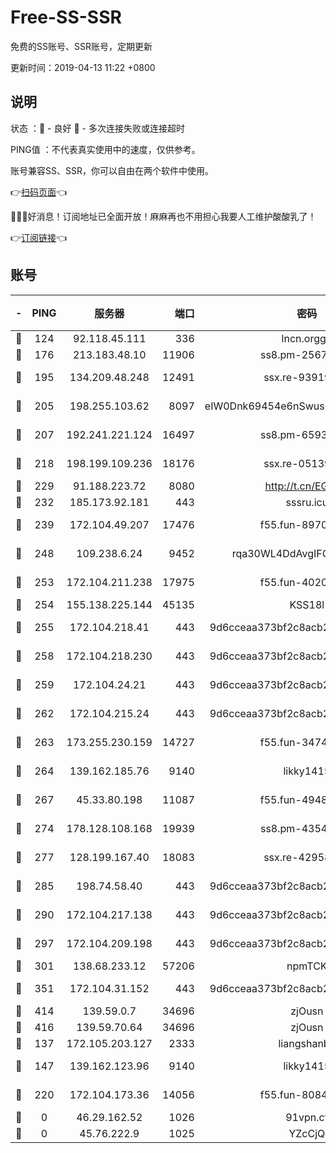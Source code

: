 # Free-SS-SSR

免费的SS账号、SSR账号，定期更新

更新时间：2019-04-13 11:22 +0800

## 说明

状态     ：🙂 - 良好 🙁 - 多次连接失败或连接超时

PING值   ：不代表真实使用中的速度，仅供参考。

账号兼容SS、SSR，你可以自由在两个软件中使用。

👉[扫码页面](https://liesauer.github.io/Free-SS-SSR/)👈

🎉🎉🎉好消息！订阅地址已全面开放！麻麻再也不用担心我要人工维护酸酸乳了！

👉[订阅链接](https://www.liesauer.net/yogurt/subscribe?ACCESS_TOKEN=DAYxR3mMaZAsaqUb)👈

## 账号

|-|PING|服务器|端口|密码|加密方式|区域|
|:----:|:----:|:-----:|-----:|:----:|:----:|:----:|
|🙂|124|92.118.45.111|336|lncn.orgg8|rc4|JP|
|🙂|176|213.183.48.10|11906|ss8.pm-25676868|rc4-md5|RU|
|🙂|195|134.209.48.248|12491|ssx.re-93919714|aes-256-cfb|US|
|🙂|205|198.255.103.62|8097|eIW0Dnk69454e6nSwuspv9DmS201tQ0D|aes-256-cfb|US|
|🙂|207|192.241.221.124|16497|ss8.pm-65934827|aes-256-cfb|US|
|🙂|218|198.199.109.236|18176|ssx.re-05139885|aes-256-cfb|US|
|🙂|229|91.188.223.72|8080|http://t.cn/EGJIyrl|rc4-md5|RU|
|🙂|232|185.173.92.181|443|sssru.icu|rc4-md5|RU|
|🙂|239|172.104.49.207|17476|f55.fun-89704239|aes-256-cfb|SG|
|🙂|248|109.238.6.24|9452|rqa30WL4DdAvgIFG6Fs3znzTa|aes-256-cfb|FR|
|🙂|253|172.104.211.238|17975|f55.fun-40202227|aes-256-cfb|US|
|🙂|254|155.138.225.144|45135|KSS18l|rc4-md5|US|
|🙂|255|172.104.218.41|443|9d6cceaa373bf2c8acb22e60b6a58be6|aes-256-cfb|US|
|🙂|258|172.104.218.230|443|9d6cceaa373bf2c8acb22e60b6a58be6|aes-256-cfb|US|
|🙂|259|172.104.24.21|443|9d6cceaa373bf2c8acb22e60b6a58be6|aes-256-cfb|US|
|🙂|262|172.104.215.24|443|9d6cceaa373bf2c8acb22e60b6a58be6|aes-256-cfb|US|
|🙂|263|173.255.230.159|14727|f55.fun-34743198|aes-256-cfb|US|
|🙂|264|139.162.185.76|9140|likky1415|aes-256-cfb|DE|
|🙂|267|45.33.80.198|11087|f55.fun-49488577|aes-256-cfb|US|
|🙂|274|178.128.108.168|19939|ss8.pm-43547562|aes-256-cfb|SG|
|🙂|277|128.199.167.40|18083|ssx.re-42958888|aes-256-cfb|SG|
|🙂|285|198.74.58.40|443|9d6cceaa373bf2c8acb22e60b6a58be6|aes-256-cfb|US|
|🙂|290|172.104.217.138|443|9d6cceaa373bf2c8acb22e60b6a58be6|aes-256-cfb|US|
|🙂|297|172.104.209.198|443|9d6cceaa373bf2c8acb22e60b6a58be6|aes-256-cfb|US|
|🙂|301|138.68.233.12|57206|npmTCK|rc4-md5|US|
|🙂|351|172.104.31.152|443|9d6cceaa373bf2c8acb22e60b6a58be6|aes-256-cfb|US|
|🙂|414|139.59.0.7|34696|zjOusn|chacha20|IN|
|🙂|416|139.59.70.64|34696|zjOusn|chacha20|IN|
|🙂|137|172.105.203.127|2333|liangshanbo|chacha20|JP|
|🙂|147|139.162.123.96|9140|likky1415|aes-256-cfb|JP|
|🙁|220|172.104.173.36|14056|f55.fun-80847555|aes-256-cfb|SG|
|🙁|0|46.29.162.52|1026|91vpn.cf|rc4-md5|RU|
|🙁|0|45.76.222.9|1025|YZcCjQ|rc4-md5|JP|
